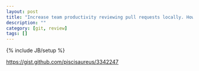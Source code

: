 ```yaml
---
layout: post
title: "Increase team productivity reviewing pull requests locally. How to git pull remote pull requests"
description: ""
category: [git, review]
tags: []
---
```

{% include JB/setup %}


<https://gist.github.com/piscisaureus/3342247>

